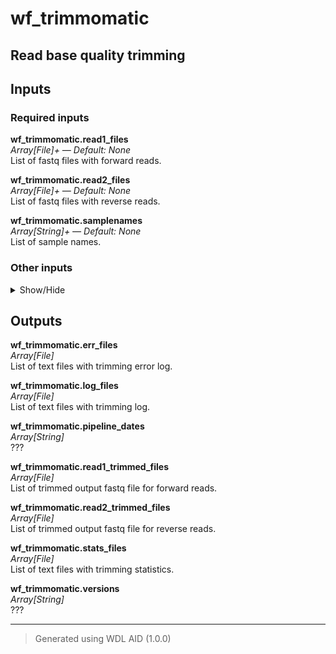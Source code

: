 # wf_trimmomatic
## Read base quality trimming

## Inputs

### Required inputs
<p name="wf_trimmomatic.read1_files">
        <b>wf_trimmomatic.read1_files</b><br />
        <i>Array[File]+ &mdash; Default: None</i><br />
        List of fastq files with forward reads.
</p>
<p name="wf_trimmomatic.read2_files">
        <b>wf_trimmomatic.read2_files</b><br />
        <i>Array[File]+ &mdash; Default: None</i><br />
        List of fastq files with reverse reads.
</p>
<p name="wf_trimmomatic.samplenames">
        <b>wf_trimmomatic.samplenames</b><br />
        <i>Array[String]+ &mdash; Default: None</i><br />
        List of sample names.
</p>

### Other inputs
<details>
<summary> Show/Hide </summary>
<p name="wf_trimmomatic.task_trimmomatic.disk_size">
        <b>wf_trimmomatic.task_trimmomatic.disk_size</b><br />
        <i>Int &mdash; Default: 100</i><br />
        ???
</p>
<p name="wf_trimmomatic.task_trimmomatic.docker">
        <b>wf_trimmomatic.task_trimmomatic.docker</b><br />
        <i>String &mdash; Default: "staphb/trimmomatic:0.39"</i><br />
        ???
</p>
<p name="wf_trimmomatic.task_trimmomatic.memory">
        <b>wf_trimmomatic.task_trimmomatic.memory</b><br />
        <i>String &mdash; Default: "8GB"</i><br />
        ???
</p>
<p name="wf_trimmomatic.task_trimmomatic.threads">
        <b>wf_trimmomatic.task_trimmomatic.threads</b><br />
        <i>Int &mdash; Default: 4</i><br />
        ???
</p>
<p name="wf_trimmomatic.task_trimmomatic.trimmomatic_minlen">
        <b>wf_trimmomatic.task_trimmomatic.trimmomatic_minlen</b><br />
        <i>Int &mdash; Default: 40</i><br />
        ???
</p>
<p name="wf_trimmomatic.task_trimmomatic.trimmomatic_quality_trim_score">
        <b>wf_trimmomatic.task_trimmomatic.trimmomatic_quality_trim_score</b><br />
        <i>Int &mdash; Default: 15</i><br />
        ???
</p>
<p name="wf_trimmomatic.task_trimmomatic.trimmomatic_window_size">
        <b>wf_trimmomatic.task_trimmomatic.trimmomatic_window_size</b><br />
        <i>Int &mdash; Default: 4</i><br />
        ???
</p>
</details>

## Outputs
<p name="wf_trimmomatic.err_files">
        <b>wf_trimmomatic.err_files</b><br />
        <i>Array[File]</i><br />
        List of text files with trimming error log.
</p>
<p name="wf_trimmomatic.log_files">
        <b>wf_trimmomatic.log_files</b><br />
        <i>Array[File]</i><br />
        List of text files with trimming log.
</p>
<p name="wf_trimmomatic.pipeline_dates">
        <b>wf_trimmomatic.pipeline_dates</b><br />
        <i>Array[String]</i><br />
        ???
</p>
<p name="wf_trimmomatic.read1_trimmed_files">
        <b>wf_trimmomatic.read1_trimmed_files</b><br />
        <i>Array[File]</i><br />
        List of trimmed output fastq file for forward reads.
</p>
<p name="wf_trimmomatic.read2_trimmed_files">
        <b>wf_trimmomatic.read2_trimmed_files</b><br />
        <i>Array[File]</i><br />
        List of trimmed output fastq file for reverse reads.
</p>
<p name="wf_trimmomatic.stats_files">
        <b>wf_trimmomatic.stats_files</b><br />
        <i>Array[File]</i><br />
        List of text files with trimming statistics.
</p>
<p name="wf_trimmomatic.versions">
        <b>wf_trimmomatic.versions</b><br />
        <i>Array[String]</i><br />
        ???
</p>

<hr />

> Generated using WDL AID (1.0.0)
